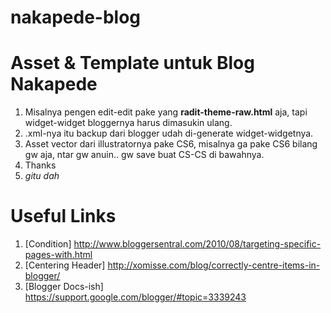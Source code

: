 # nakapede-blog
# Asset & Template untuk Blog Nakapede

1. Misalnya pengen edit-edit pake yang **radit-theme-raw.html** aja, tapi widget-widget bloggernya harus dimasukin ulang.
2. .xml-nya itu backup dari blogger udah di-generate widget-widgetnya.
3. Asset vector dari illustratornya pake CS6, misalnya ga pake CS6 bilang gw aja, ntar gw anuin.. gw save buat CS-CS di bawahnya.
4. Thanks
5. *gitu dah*

# Useful Links
1. [Condition] http://www.bloggersentral.com/2010/08/targeting-specific-pages-with.html
2. [Centering Header] http://xomisse.com/blog/correctly-centre-items-in-blogger/
3. [Blogger Docs-ish] https://support.google.com/blogger/#topic=3339243
